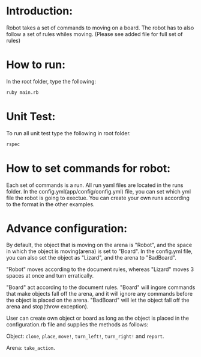 Introduction:
========
Robot takes a set of commands to moving on a board.  The robot has to also follow a set of rules whiles moving.
(Please see added file for full set of rules)

How to run:
========
In the root folder, type the following:
  ```bash
  ruby main.rb
  ```

Unit Test:
========
To run all unit test type the following in root folder.
  ```bash
  rspec
  ```

How to set commands for robot:
========
Each set of commands is a run.  All run yaml files are located in the runs folder.  In the config.yml(app/config/config.yml) file, you can
set which yml file the robot is going to exectue.  You can create your own runs according to the format in the other examples.

Advance configuration:
========
By default, the object that is moving on the arena is "Robot", and the space in which the object is moving(arena) is set to "Board".
In the config.yml file, you can also set the object as "Lizard", and the arena to "BadBoard".

"Robot" moves according to the document rules, whereas "Lizard" moves 3 spaces at once and turn erratically.

"Board" act according to the document rules.  "Board" will ingore commands that make objects fall off the arena, and it will ignore 
any commands before the object is placed on the arena.  "BadBoard" will let the object fall off the arena and stop(throw exception).

User can create own object or board as long as the object is placed in the configuration.rb file and supplies the methods as follows:

Object: `clone`, `place`, `move!`, `turn_left!`, `turn_right!` and `report`.

Arena: `take_action`.

